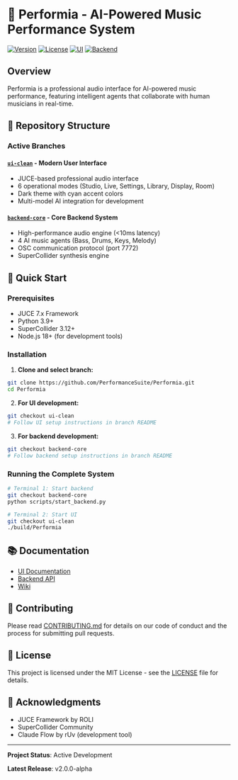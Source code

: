 # 🎨 Performia - AI-Powered Music Performance System

[![Version](https://img.shields.io/badge/version-2.0.0-blue.svg)](https://github.com/PerformanceSuite/Performia)
[![License](https://img.shields.io/badge/license-MIT-green.svg)](LICENSE)
[![UI](https://img.shields.io/badge/UI-JUCE-orange.svg)](../../tree/ui-clean)
[![Backend](https://img.shields.io/badge/Backend-Python-blue.svg)](../../tree/backend-core)

## Overview

Performia is a professional audio interface for AI-powered music performance, featuring intelligent agents that collaborate with human musicians in real-time.

## 🌳 Repository Structure

### Active Branches

#### [`ui-clean`](../../tree/ui-clean) - Modern User Interface
- JUCE-based professional audio interface
- 6 operational modes (Studio, Live, Settings, Library, Display, Room)
- Dark theme with cyan accent colors
- Multi-model AI integration for development

#### [`backend-core`](../../tree/backend-core) - Core Backend System
- High-performance audio engine (<10ms latency)
- 4 AI music agents (Bass, Drums, Keys, Melody)
- OSC communication protocol (port 7772)
- SuperCollider synthesis engine

## 🚀 Quick Start

### Prerequisites
- JUCE 7.x Framework
- Python 3.9+
- SuperCollider 3.12+
- Node.js 18+ (for development tools)

### Installation

1. **Clone and select branch:**
```bash
git clone https://github.com/PerformanceSuite/Performia.git
cd Performia
```

2. **For UI development:**
```bash
git checkout ui-clean
# Follow UI setup instructions in branch README
```

3. **For backend development:**
```bash
git checkout backend-core
# Follow backend setup instructions in branch README
```

### Running the Complete System

```bash
# Terminal 1: Start backend
git checkout backend-core
python scripts/start_backend.py

# Terminal 2: Start UI
git checkout ui-clean
./build/Performia
```

## 📚 Documentation

- [UI Documentation](../../tree/ui-clean/docs)
- [Backend API](../../tree/backend-core/docs)
- [Wiki](../../wiki)

## 🤝 Contributing

Please read [CONTRIBUTING.md](CONTRIBUTING.md) for details on our code of conduct and the process for submitting pull requests.

## 📄 License

This project is licensed under the MIT License - see the [LICENSE](LICENSE) file for details.

## 🙏 Acknowledgments

- JUCE Framework by ROLI
- SuperCollider Community
- Claude Flow by rUv (development tool)

---

**Project Status**: Active Development

**Latest Release**: v2.0.0-alpha
